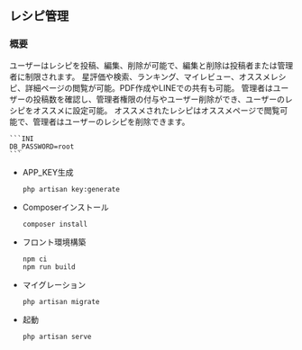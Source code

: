 ## レシピ管理

### 概要

ユーザーはレシピを投稿、編集、削除が可能で、編集と削除は投稿者または管理者に制限されます。
星評価や検索、ランキング、マイレビュー、オススメレシピ、詳細ページの閲覧が可能。PDF作成やLINEでの共有も可能。
管理者はユーザーの投稿数を確認し、管理者権限の付与やユーザー削除ができ、ユーザーのレシピをオススメに設定可能。
オススメされたレシピはオススメページで閲覧可能で、管理者はユーザーのレシピを削除できます。

    ```INI
    DB_PASSWORD=root
    ```

* APP_KEY生成

    ```console
    php artisan key:generate
    ```

* Composerインストール

    ```console
    composer install
    ```

* フロント環境構築

    ```console
    npm ci
    npm run build
    ```

* マイグレーション

    ```console
    php artisan migrate
    ```

* 起動

    ```console
    php artisan serve
    ```
